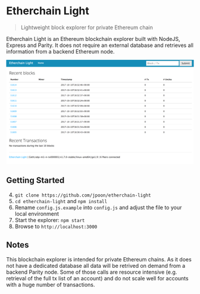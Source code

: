 # Etherchain Light

> Lightweight block explorer for private Ethereum chain

Etherchain Light is an Ethereum blockchain explorer built with NodeJS, Express and Parity. It does not require an external database and retrieves all information from a backend Ethereum node.

![screenshot](img/screenshot.png)

## Getting Started

4. `git clone https://github.com/jpoon/etherchain-light`
5. `cd etherchain-light` and `npm install`
6. Rename `config.js.example` into `config.js` and adjust the file to your local environment
7. Start the explorer: `npm start`
8. Browse to `http://localhost:3000`

## Notes

This blockchain explorer is intended for private Ethereum chains. As it does not have a dedicated database all data will be retrived on demand from a backend Parity node. Some of those calls are resource intensive (e.g. retrieval of the full tx list of an account) and do not scale well for accounts with a huge number of transactions.
